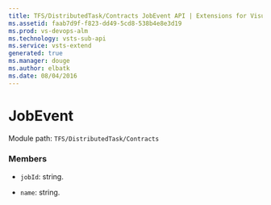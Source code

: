 ```yaml
---
title: TFS/DistributedTask/Contracts JobEvent API | Extensions for Visual Studio Team Services
ms.assetid: faab7d9f-f823-dd49-5cd8-538b4e8e3d19
ms.prod: vs-devops-alm
ms.technology: vsts-sub-api
ms.service: vsts-extend
generated: true
ms.manager: douge
ms.author: elbatk
ms.date: 08/04/2016
---
```


# JobEvent

Module path: `TFS/DistributedTask/Contracts`


### Members

* `jobId`: string. 

* `name`: string. 

